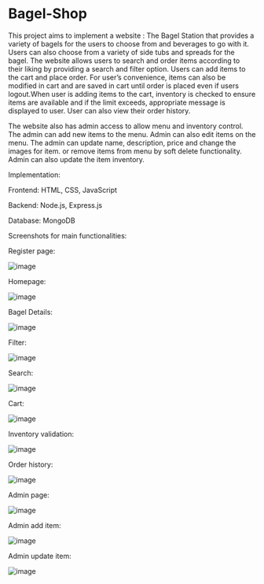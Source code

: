 # Bagel-Shop
This project aims to implement a website : The Bagel Station that provides a variety of bagels for the users to choose from and beverages to go with it. Users can also choose from a variety of side tubs and spreads for the
bagel. The website allows users to search and order items according to their liking by providing a search and filter option. Users can add items to the cart and place order. For user’s convenience, items can also be modified in cart and are saved in cart until order is placed even if users logout.When user is adding items to the cart, inventory is checked to ensure items are available and if the limit exceeds, appropriate message is displayed to user. User can also view their order history.

The website also has admin access to allow menu and inventory control. The admin can add new items to the menu. Admin can also edit items on the menu. The admin can update name, description, price and change the images for item. or remove items from menu by soft delete functionality. Admin can also update the item inventory.

Implementation:

Frontend: HTML, CSS, JavaScript

Backend: Node.js, Express.js

Database: MongoDB

Screenshots for main functionalities:

Register page:

![image](https://github.com/manasivg1997/Bagel-Shop/assets/24837305/ebac8e2f-2d3e-44a8-94f7-b9bf11b36546)


Homepage:

![image](https://github.com/manasivg1997/Bagel-Shop/assets/24837305/b17ea3f5-f87a-4a6f-bd40-e814ef3a917a)


Bagel Details:

![image](https://github.com/manasivg1997/Bagel-Shop/assets/24837305/867675a9-a70a-41da-b4ad-470004b22658)


Filter:

![image](https://github.com/manasivg1997/Bagel-Shop/assets/24837305/5e8c6783-c48c-43ec-a7e8-7e5c34b15c4d)


Search:

![image](https://github.com/manasivg1997/Bagel-Shop/assets/24837305/4a892e41-aadb-470b-8d2a-c840d1547a29)


Cart:

![image](https://github.com/manasivg1997/Bagel-Shop/assets/24837305/3cd699e9-56ac-41e2-8fd3-945551d4c298)


Inventory validation:

![image](https://github.com/manasivg1997/Bagel-Shop/assets/24837305/53cb7ae4-3922-4585-8a57-8729db241040)


Order history:

![image](https://github.com/manasivg1997/Bagel-Shop/assets/24837305/7a83d6a2-8245-4fa6-aa36-a1f0641d46e6)


Admin page:

![image](https://github.com/manasivg1997/Bagel-Shop/assets/24837305/3cab6cba-2e3d-4732-b784-3b99ba09507e)


Admin add item:

![image](https://github.com/manasivg1997/Bagel-Shop/assets/24837305/f83f9f34-64c9-4b0a-b845-72a4e5ffc783)


Admin update item:

![image](https://github.com/manasivg1997/Bagel-Shop/assets/24837305/baa3450d-5ce9-46f2-ac27-a04314135a38)

